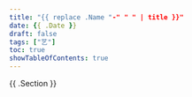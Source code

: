 ```yaml
---
title: "{{ replace .Name "-" " " | title }}"
date: {{ .Date }}
draft: false
tags: ["艺"]
toc: true
showTableOfContents: true
---
```


{{ .Section }}